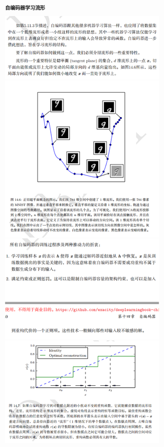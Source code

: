 


### 自编码器学习流形

![](readme/01.100-自编码器学习流形_01.png)
![](readme/01.100-正切超平面概念.png)
![](readme/01.100-自编码器涉及的两种推动力.png)
![](readme/01.100-自编码器学习流形_02.png)
